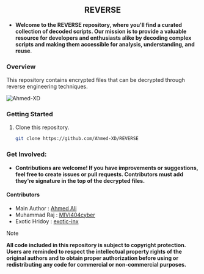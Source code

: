 <h2 align="center"><b>REVERSE</b></h2>

* **Welcome to the REVERSE repository, where you'll find a curated collection of decoded scripts. Our mission is to provide a valuable resource for developers and enthusiasts alike by decoding complex scripts and making them accessible for analysis, understanding, and reuse**.

### Overview

This repository contains encrypted files that can be decrypted through reverse engineering techniques.

<p align="left"> <img src="https://komarev.com/ghpvc/?username=Ahmed-XD&label=Repository%20views&color=blue&style=flat-square" alt="Ahmed-XD" /> </p>
</i></b></h3>


### Getting Started

1. Clone this repository.
    ```bash
    git clone https://github.com/Ahmed-XD/REVERSE
    ```
    
### Get Involved:

* **Contributions are welcome! If you have improvements or suggestions, feel free to create issues or pull requests.
Contributors must add they're signature in the top of the decrypted files.**

#### Contributors

* Main Author : [Ahmed Ali](https://github.com/Ahmed-XD)
* Muhammad Raj : [MIVI404cyber](https://github.com/MIVI404cyber)
* Exotic Hridoy : [exotic-inx](github.com/exotic-inx)

> [!NOTE]  
> ****All code included in this repository is subject to copyright protection. Users are reminded to respect the intellectual property rights of the original authors and to obtain proper authorization before using or redistributing any code for commercial or non-commercial purposes.****
